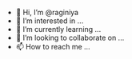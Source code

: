 - 👋 Hi, I’m @raginiya
- 👀 I’m interested in ...
- 🌱 I’m currently learning ...
- 💞️ I’m looking to collaborate on ...
- 📫 How to reach me ...

<!---
raginiya/raginiya is a ✨ special ✨ repository because its `README.md` (this file) appears on your GitHub profile.
You can click the Preview link to take a look at your changes.
--->

